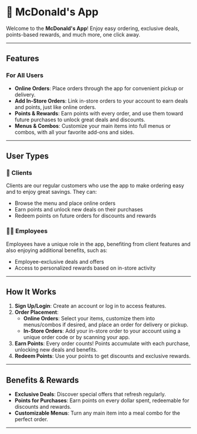 # 🍔 McDonald's App

Welcome to the **McDonald's App**! Enjoy easy ordering, exclusive deals, points-based rewards, and much more, one click away.

---

## Features

### For All Users

- **Online Orders**: Place orders through the app for convenient pickup or delivery.
- **Add In-Store Orders**: Link in-store orders to your account to earn deals and points, just like online orders.
- **Points & Rewards**: Earn points with every order, and use them toward future purchases to unlock great deals and discounts.
- **Menus & Combos**: Customize your main items into full menus or combos, with all your favorite add-ons and sides.

---

## User Types

### 👥 Clients
Clients are our regular customers who use the app to make ordering easy and to enjoy great savings. They can:
- Browse the menu and place online orders
- Earn points and unlock new deals on their purchases
- Redeem points on future orders for discounts and rewards

### 🧑‍💼 Employees
Employees have a unique role in the app, benefiting from client features and also enjoying additional benefits, such as:
- Employee-exclusive deals and offers
- Access to personalized rewards based on in-store activity

---

## How It Works

1. **Sign Up/Login**: Create an account or log in to access features.
2. **Order Placement**:
   - **Online Orders**: Select your items, customize them into menus/combos if desired, and place an order for delivery or pickup.
   - **In-Store Orders**: Add your in-store order to your account using a unique order code or by scanning your app.
3. **Earn Points**: Every order counts! Points accumulate with each purchase, unlocking new deals and benefits.
4. **Redeem Points**: Use your points to get discounts and exclusive rewards.

---

## Benefits & Rewards

- **Exclusive Deals**: Discover special offers that refresh regularly.
- **Points for Purchases**: Earn points on every dollar spent, redeemable for discounts and rewards.
- **Customizable Menus**: Turn any main item into a meal combo for the perfect order.

---


